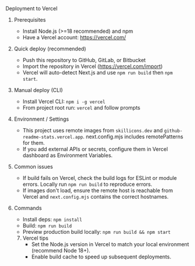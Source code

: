 Deployment to Vercel

1. Prerequisites
   - Install Node.js (>=18 recommended) and npm
   - Have a Vercel account: https://vercel.com/

2. Quick deploy (recommended)
   - Push this repository to GitHub, GitLab, or Bitbucket
   - Import the repository in Vercel (https://vercel.com/import)
   - Vercel will auto-detect Next.js and use `npm run build` then `npm start`.

3. Manual deploy (CLI)
   - Install Vercel CLI: `npm i -g vercel`
   - From project root run: `vercel` and follow prompts

4. Environment / Settings
   - This project uses remote images from `skillicons.dev` and `github-readme-stats.vercel.app`. next.config.mjs includes remotePatterns for them.
   - If you add external APIs or secrets, configure them in Vercel dashboard as Environment Variables.

5. Common issues
   - If build fails on Vercel, check the build logs for ESLint or module errors. Locally run `npm run build` to reproduce errors.
   - If images don't load, ensure the remote host is reachable from Vercel and `next.config.mjs` contains the correct hostnames.

6. Commands
   - Install deps: `npm install`
   - Build: `npm run build`
   - Preview production build locally: `npm run build && npm start`

   7. Vercel tips
      - Set the Node.js version in Vercel to match your local environment (recommend Node 18+).
      - Enable build cache to speed up subsequent deployments.

